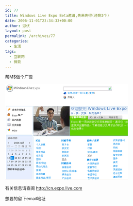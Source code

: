 ```yaml
---
id: 77
title: Windows Live Expo Beta邀请,先来先得(还剩3个)
date: 2006-11-01T23:34:33+00:00
author: 愆伏
layout: post
permalink: /archives/77
categories:
  - 生活
tags:
  - 互联网
  - 微软
---
```

帮M$做个广告

![expo](/wp-content/uploads/200611/01_233546_cn_ss_expo_new.jpg)
  
有关信息请查阅 <http://cn.expo.live.com>
  
想要的留下email地址